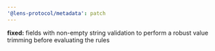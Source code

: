 ```yaml
---
'@lens-protocol/metadata': patch
---
```


**fixed:** fields with non-empty string validation to perform a robust value trimming before evaluating the rules
